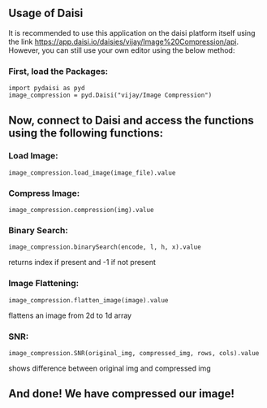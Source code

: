 ## Usage of Daisi

It is recommended to use this application on the daisi platform itself using the link https://app.daisi.io/daisies/vijay/Image%20Compression/api. However, you can still use your own editor using the below method:

### First, load the Packages:

```
import pydaisi as pyd
image_compression = pyd.Daisi("vijay/Image Compression")
```

## Now, connect to Daisi and access the functions using the following functions:

### Load Image:

```
image_compression.load_image(image_file).value
```

### Compress Image:

```
image_compression.compression(img).value
```

### Binary Search:

```
image_compression.binarySearch(encode, l, h, x).value
```

returns index if present and -1 if not present

### Image Flattening:

```
image_compression.flatten_image(image).value
```

flattens an image from 2d to 1d array

### SNR:

```
image_compression.SNR(original_img, compressed_img, rows, cols).value
```

shows difference between original img and compressed img

## And done! We have compressed our image!
